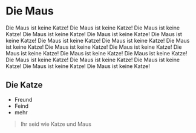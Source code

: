 # Die Maus
Die Maus ist keine Katze!
Die Maus ist keine Katze!
Die Maus ist keine Katze!
Die Maus ist keine Katze!
Die Maus ist keine Katze!
Die Maus ist keine Katze!
Die Maus ist keine Katze!
Die Maus ist keine Katze!
Die Maus ist keine Katze!
Die Maus ist keine Katze!
Die Maus ist keine Katze!
Die Maus ist keine Katze!
Die Maus ist keine Katze!
Die Maus ist keine Katze!
Die Maus ist keine Katze!
Die Maus ist keine Katze!
Die Maus ist keine Katze!
Die Maus ist keine Katze!
Die Maus ist keine Katze!
## Die Katze 
* Freund
* Feind
* mehr

> Ihr seid wie Katze und Maus
